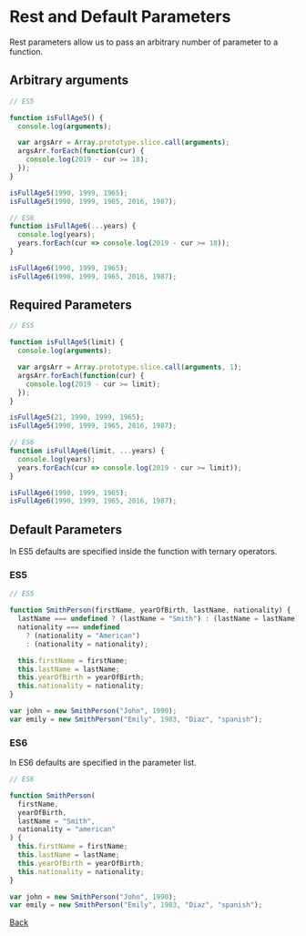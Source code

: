 # Rest and Default Parameters

Rest parameters allow us to pass an arbitrary number of parameter to a function.

## Arbitrary arguments

```javascript
// ES5

function isFullAge5() {
  console.log(arguments);

  var argsArr = Array.prototype.slice.call(arguments);
  argsArr.forEach(function(cur) {
    console.log(2019 - cur >= 18);
  });
}

isFullAge5(1990, 1999, 1965);
isFullAge5(1990, 1999, 1965, 2016, 1987);

// ES6
function isFullAge6(...years) {
  console.log(years);
  years.forEach(cur => console.log(2019 - cur >= 18));
}

isFullAge6(1990, 1999, 1965);
isFullAge6(1990, 1999, 1965, 2016, 1987);
```

## Required Parameters

```javascript
// ES5

function isFullAge5(limit) {
  console.log(arguments);

  var argsArr = Array.prototype.slice.call(arguments, 1);
  argsArr.forEach(function(cur) {
    console.log(2019 - cur >= limit);
  });
}

isFullAge5(21, 1990, 1999, 1965);
isFullAge5(1990, 1999, 1965, 2016, 1987);

// ES6
function isFullAge6(limit, ...years) {
  console.log(years);
  years.forEach(cur => console.log(2019 - cur >= limit));
}

isFullAge6(1990, 1999, 1965);
isFullAge6(1990, 1999, 1965, 2016, 1987);
```

## Default Parameters

In ES5 defaults are specified inside the function with ternary operators.

### ES5

```javascript
// ES5

function SmithPerson(firstName, yearOfBirth, lastName, nationality) {
  lastName === undefined ? (lastName = "Smith") : (lastName = lastName);
  nationality === undefined
    ? (nationality = "American")
    : (nationality = nationality);

  this.firstName = firstName;
  this.lastName = lastName;
  this.yearOfBirth = yearOfBirth;
  this.nationality = nationality;
}

var john = new SmithPerson("John", 1990);
var emily = new SmithPerson("Emily", 1983, "Diaz", "spanish");
```

### ES6

In ES6 defaults are specified in the parameter list.

```javascript
// ES6

function SmithPerson(
  firstName,
  yearOfBirth,
  lastName = "Smith",
  nationality = "american"
) {
  this.firstName = firstName;
  this.lastName = lastName;
  this.yearOfBirth = yearOfBirth;
  this.nationality = nationality;
}

var john = new SmithPerson("John", 1990);
var emily = new SmithPerson("Emily", 1983, "Diaz", "spanish");
```

[Back](javascript__next_gen.md)
